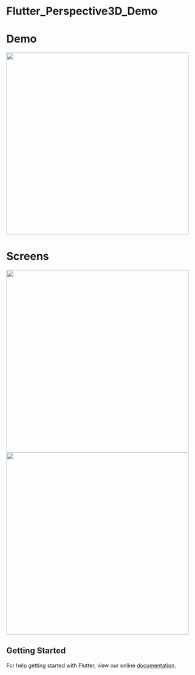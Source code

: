 # Flutter_Perspective3D_Demo

# Demo
<img height="480px" src= "https://user-images.githubusercontent.com/59611415/85287575-16ec8880-b4b2-11ea-9050-be09790d0d91.gif">



# Screens
<img height="480px" src="https://user-images.githubusercontent.com/59611415/85287811-6b900380-b4b2-11ea-8505-c0dcc5b55a28.png"> <img height="480px" src="https://user-images.githubusercontent.com/59611415/85288036-bc076100-b4b2-11ea-8b50-b2b520d700e9.png">  



## Getting Started

For help getting started with Flutter, view our online
[documentation](https://flutter.io/).
